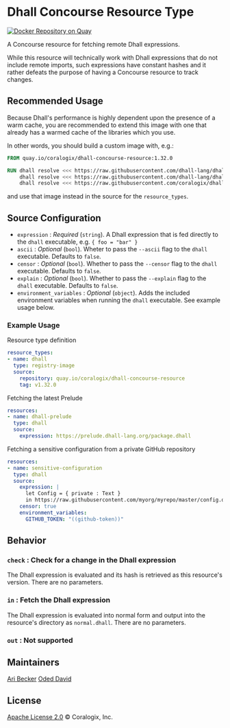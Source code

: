 # Dhall Concourse Resource Type

[![Docker Repository on Quay](https://quay.io/repository/coralogix/dhall-concourse-resource/status "Docker Repository on Quay")](https://quay.io/repository/coralogix/dhall-concourse-resource)

A Concourse resource for fetching remote Dhall expressions.

While this resource will technically work with Dhall expressions that do not include remote imports, such expressions have constant hashes and it rather defeats the purpose of having a Concourse resource to track changes.

## Recommended Usage

Because Dhall's performance is highly dependent upon the presence of a warm cache, you are recommended to extend this image with one that already has a warmed cache of the libraries which you use.

In other words, you should build a custom image with, e.g.:

```Dockerfile
FROM quay.io/coralogix/dhall-concourse-resource:1.32.0

RUN dhall resolve <<< https://raw.githubusercontent.com/dhall-lang/dhall-lang/v16.0.0/Prelude/package.dhall && \
    dhall resolve <<< https://raw.githubusercontent.com/dhall-lang/dhall-kubernetes/v4.0.0/package.dhall && \
    dhall resolve <<< https://raw.githubusercontent.com/coralogix/dhall-kops/v0.6.3/package.dhall
```

and use that image instead in the source for the `resource_types`.

## Source Configuration
* `expression` : _Required_ (`string`). A Dhall expression that is fed directly to the `dhall` executable, e.g. `{ foo = "bar" }`
* `ascii` : _Optional_ (`bool`). Wheter to pass the `--ascii` flag to the `dhall` executable. Defaults to `false`.
* `censor` : _Optional_ (`bool`). Whether to pass the `--censor` flag to the `dhall` executable. Defaults to `false`.
* `explain` : _Optional_ (`bool`). Whether to pass the `--explain` flag to the `dhall` executable. Defaults to `false`.
* `environment_variables` : _Optional_ (`object`). Adds the included environment variables when running the `dhall` executable. See example usage below.

### Example Usage

Resource type definition

```yaml
resource_types:
- name: dhall
  type: registry-image
  source:
    repository: quay.io/coralogix/dhall-concourse-resource
    tag: v1.32.0
```

Fetching the latest Prelude

```yaml
resources:
- name: dhall-prelude
  type: dhall
  source:
    expression: https://prelude.dhall-lang.org/package.dhall
```

Fetching a sensitive configuration from a private GitHub repository

```yaml
resources:
- name: sensitive-configuration
  type: dhall
  source:
    expression: |
      let Config = { private : Text }
      in https://raw.githubusercontent.com/myorg/myrepo/master/config.dhall using toMap { Authorization = "token ${env:GITHUB_TOKEN as Text}" } : Config
    censor: true
    environment_variables:
      GITHUB_TOKEN: "((github-token))"
```

## Behavior

### `check` : Check for a change in the Dhall expression
The Dhall expression is evaluated and its hash is retrieved as this resource's version. There are no parameters.

### `in` : Fetch the Dhall expression
The Dhall expression is evaluated into normal form and output into the resource's directory as `normal.dhall`. There are no parameters.

### `out` : Not supported

## Maintainers
[Ari Becker](https://github.com/ari-becker)
[Oded David](https://github.com/oded-dd)

## License
[Apache License 2.0](https://www.apache.org/licenses/LICENSE-2.0) © Coralogix, Inc.
